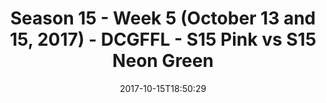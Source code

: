 ---
title: Season 15 - Week 5 (October 13 and 15, 2017) - DCGFFL - S15 Pink vs S15 Neon
  Green
teams-score:
- team: _teams/s15-pink.md
  score: 27
- team: _teams/s15-neon-green.md
  score: 26
mvp: John Clemons, Kevin Hamilton
game-ball: John Comparetto, BJ Bundy
sportsperson: 'Patrick Kozak, Bernard Mungin '
season: 15
week: 5
date: '2017-10-15T18:50:29'
pageid: season-15-week-5-october-13-15-2017-5689-vs-5687
---